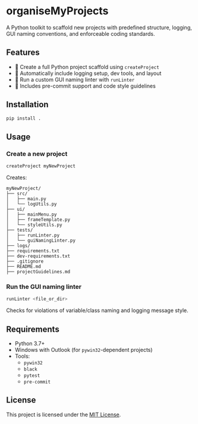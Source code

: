 # organiseMyProjects

A Python toolkit to scaffold new projects with predefined structure, logging, GUI naming conventions, and enforceable coding standards.

## Features

- 📁 Create a full Python project scaffold using `createProject`
- 🧪 Automatically include logging setup, dev tools, and layout
- 🧼 Run a custom GUI naming linter with `runLinter`
- 🧰 Includes pre-commit support and code style guidelines

## Installation

```bash
pip install .
```

## Usage

### Create a new project
```bash
createProject myNewProject
```

Creates:
```
myNewProject/
├── src/
│   ├── main.py
│   └── logUtils.py
├── ui/
│   ├── mainMenu.py
│   ├── frameTemplate.py
│   └── styleUtils.py
├── tests/
│   ├── runLinter.py
│   └── guiNamingLinter.py
├── logs/
├── requirements.txt
├── dev-requirements.txt
├── .gitignore
├── README.md
├── projectGuidelines.md
```

### Run the GUI naming linter
```bash
runLinter <file_or_dir>
```

Checks for violations of variable/class naming and logging message style.

## Requirements

- Python 3.7+
- Windows with Outlook (for `pywin32`-dependent projects)
- Tools:
  - `pywin32`
  - `black`
  - `pytest`
  - `pre-commit`

## License

This project is licensed under the [MIT License](LICENSE).
